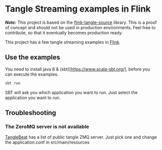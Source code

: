 # Tangle Streaming examples in Flink

**_Note:_** This project is based on the [flink-tangle-source](https://github.com/Citrullin/flink-tangle-source) library.
This is a proof of concept and should not be used in production environments. 
Feel free to contribute, so that it eventually becomes production ready.

This project has a few tangle streaming examples in [Flink](https://flink.apache.org/). 

## Use the examples

You need to install java 8 & (sbt)[https://www.scala-sbt.org/], before you can execute the examples.

```bash
sbt run
```

SBT will ask you which application you want to run. Just select the application you want to run.


## Troubleshooting

### The ZeroMQ server is not available

[TangleBeat](http://tanglebeat.com/page/internals) has a list of public tangle ZMQ server. 
Just pick one and change the application.conf in src/main/resources